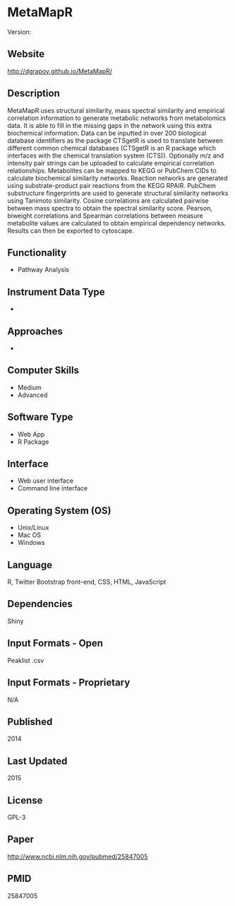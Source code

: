 # MetaMapR
Version:

## Website
http://dgrapov.github.io/MetaMapR/

## Description
MetaMapR uses structural similarity, mass spectral similarity and empirical correlation information to generate metabolic networks from metabolomics data. It is able to fill in the missing gaps in the network using this extra biochemical information. Data can be inputted in over 200 biological database identifiers as the package CTSgetR is used to translate between different common chemical databases (CTSgetR is an R package which interfaces with the chemical translation system (CTS)). Optionally m/z and intensity pair strings can be uploaded to calculate empirical correlation relationships. Metabolites can be mapped to KEGG or PubChem CIDs to calculate biochemical similarity networks. Reaction networks are generated using substrate-product pair reactions from the KEGG RPAIR. PubChem substructure fingerprints are used to generate structural similarity networks using Tanimoto similarity. Cosine correlations are calculated pairwise between mass spectra to obtain the spectral similarity score. Pearson, biweight correlations and Spearman correlations between measure metabolite values are calculated to obtain empirical dependency networks. Results can then be exported to cytoscape.

## Functionality
- Pathway Analysis

## Instrument Data Type
-

## Approaches
-

## Computer Skills
- Medium
- Advanced

## Software Type
- Web App
- R Package

## Interface
- Web user interface
- Command line interface

## Operating System (OS)
- Unix/Linux
- Mac OS
- Windows

## Language
R, Twitter Bootstrap front-end, CSS, HTML, JavaScript

## Dependencies
Shiny

## Input Formats - Open
Peaklist .csv

## Input Formats - Proprietary
N/A

## Published
2014

## Last Updated
2015

## License
GPL-3

## Paper
http://www.ncbi.nlm.nih.gov/pubmed/25847005

## PMID
25847005
